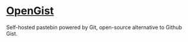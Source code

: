 # [OpenGist](https://github.com/thomiceli/opengist)

Self-hosted pastebin powered by Git, open-source alternative to Github Gist.
